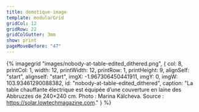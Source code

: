 ```yaml
---
title: domotique-image
template: modularGrid
gridCol: 12
gridRow: 22
gridColGutter: 3mm
show: print
pageMoveBefore: "47"
---
```


{% imagegrid "images/nobody-at-table-edited_dithered.png", { 
  col: 8,
  printCol: 1,
  width: 12,
  printWidth: 12,
  printRow: 1,
  printHeight: 9,
  alignSelf: "start",
  alignself: "start",
  imgX: -1.967306450441911,
  imgY: 0,
  imgW: 103.93461290088382,
  id: "nobody-at-table-edited_dithered",
  caption: "La table chauffante électrique est équipée d’une couverture en laine des Abbruzzes de 240×240 cm. Photo : Marina Kálcheva. Source : https://solar.lowtechmagazine.com."
} %}


